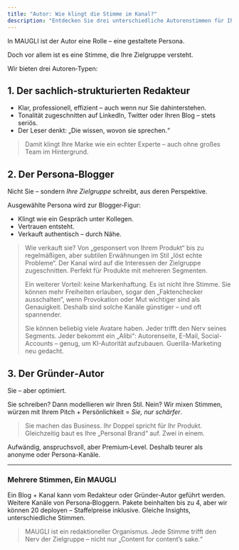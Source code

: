 ```yaml
---
title: "Autor: Wie klingt die Stimme im Kanal?"
description: "Entdecken Sie drei unterschiedliche Autorenstimmen für Ihre Content-Strategie: den professionellen Redakteur, den authentischen Persona-Blogger oder den optimierten Gründer-Autor. MAUGLI erschafft maßgeschneiderte redaktionelle Personas, die echte Verbindungen zu Ihrer Zielgruppe aufbauen und Standard-Content in fesselnde Narrative verwandeln."
---
```

In MAUGLI ist der Autor eine Rolle – eine gestaltete Persona.

Doch vor allem ist es eine Stimme, die Ihre Zielgruppe versteht.

Wir bieten drei Autoren‑Typen:

## 1. Der sachlich‑strukturierten Redakteur

- Klar, professionell, effizient – auch wenn nur Sie dahinterstehen.
- Tonalität zugeschnitten auf LinkedIn, Twitter oder Ihren Blog – stets seriös.
- Der Leser denkt: „Die wissen, wovon sie sprechen.“

> Damit klingt Ihre Marke wie ein echter Experte – auch ohne großes Team im Hintergrund.

## 2. Der Persona‑Blogger

Nicht Sie – sondern *Ihre Zielgruppe* schreibt, aus deren Perspektive.

Ausgewählte Persona wird zur Blogger‑Figur:

- Klingt wie ein Gespräch unter Kollegen.
- Vertrauen entsteht.
- Verkauft authentisch – durch Nähe.

> Wie verkauft sie? Von „gesponsert von Ihrem Produkt“ bis zu regelmäßigen, aber subtilen Erwähnungen im Stil „löst echte Probleme“. Der Kanal wird auf die Interessen der Zielgruppe zugeschnitten. Perfekt für Produkte mit mehreren Segmenten.
>
> Ein weiterer Vorteil: keine Markenhaftung. Es ist nicht Ihre Stimme. Sie können mehr Freiheiten erlauben, sogar den „Faktenchecker ausschalten“, wenn Provokation oder Mut wichtiger sind als Genauigkeit. Deshalb sind solche Kanäle günstiger – und oft spannender.
>
> Sie können beliebig viele Avatare haben. Jeder trifft den Nerv seines Segments. Jeder bekommt ein „Alibi“: Autorenseite, E-Mail, Social-Accounts – genug, um KI-Autorität aufzubauen. Guerilla-Marketing neu gedacht.

## 3. Der Gründer‑Autor

Sie – aber optimiert.

Sie schreiben? Dann modellieren wir Ihren Stil. Nein? Wir mixen Stimmen, würzen mit Ihrem Pitch + Persönlichkeit = *Sie, nur schärfer*.

> Sie machen das Business. Ihr Doppel spricht für Ihr Produkt. Gleichzeitig baut es Ihre „Personal Brand“ auf. Zwei in einem.

Aufwändig, anspruchsvoll, aber Premium‑Level. Deshalb teurer als anonyme oder Persona-Kanäle.

---

### Mehrere Stimmen, Ein MAUGLI

Ein Blog + Kanal kann vom Redakteur oder Gründer‑Autor geführt werden. Weitere Kanäle von Persona‑Bloggern. Pakete beinhalten bis zu 4, aber wir können 20 deployen – Staffelpreise inklusive. Gleiche Insights, unterschiedliche Stimmen.

> MAUGLI ist ein redaktioneller Organismus. Jede Stimme trifft den Nerv der Zielgruppe – nicht nur „Content for content’s sake.“
